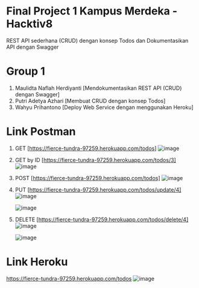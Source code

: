 # Final Project 1 Kampus Merdeka - Hacktiv8 
REST API sederhana (CRUD) dengan konsep Todos dan Dokumentasikan API dengan Swagger

# Group 1
  1. Maulidta Naflah Herdiyanti [Mendokumentasikan REST API (CRUD) dengan Swagger]
  2. Putri Adetya Azhari [Membuat CRUD dengan konsep Todos]
  3. Wahyu Prihantono [Deploy Web Service dengan menggunakan Heroku]
  
# Link Postman
  1. GET  [https://fierce-tundra-97259.herokuapp.com/todos]
     ![image](https://user-images.githubusercontent.com/112103106/197098614-3e6e4e57-fc68-4ef0-8c3c-1394f96ab318.png)
     
  2. GET by ID  [https://fierce-tundra-97259.herokuapp.com/todos/3]
     ![image](https://user-images.githubusercontent.com/112103106/197098692-b34d00f2-c8a4-4bc0-96ac-2a411f3226e0.png)
     
  3. POST   [https://fierce-tundra-97259.herokuapp.com/todos]
     ![image](https://user-images.githubusercontent.com/112103106/197098822-8be87bd7-28c2-4306-8115-2c774c88b42d.png)

  4. PUT   [https://fierce-tundra-97259.herokuapp.com/todos/update/4]
     ![image](https://user-images.githubusercontent.com/112103106/197098923-85344207-7f65-4155-bc9b-1cbee10a70d5.png)
     
     ![image](https://user-images.githubusercontent.com/112103106/197099072-3939dcab-f806-4a37-a8bc-c5d711548db8.png)

  5. DELETE   [https://fierce-tundra-97259.herokuapp.com/todos/delete/4]
     ![image](https://user-images.githubusercontent.com/112103106/197099154-c6722fd2-3a8a-49fb-9eae-e9b33b3e9cb9.png)
      
     ![image](https://user-images.githubusercontent.com/112103106/197099235-76b543e1-a3a5-430b-a5cf-01cf5c55a321.png)

# Link Heroku
  https://fierce-tundra-97259.herokuapp.com/todos
  ![image](https://user-images.githubusercontent.com/112103106/197201805-9ebdad97-dcfa-4684-9de1-b3ff3a5064ba.png)


     
